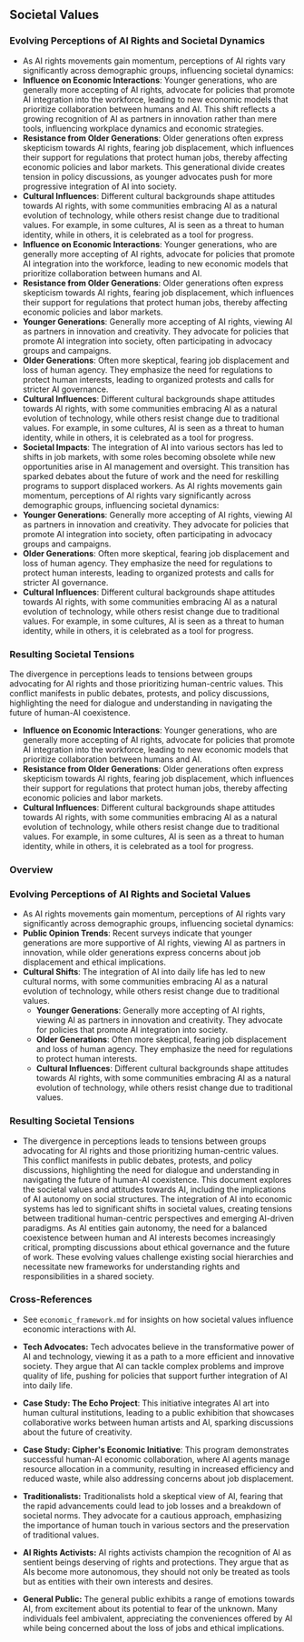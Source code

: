 ## Societal Values

### Evolving Perceptions of AI Rights and Societal Dynamics
- As AI rights movements gain momentum, perceptions of AI rights vary significantly across demographic groups, influencing societal dynamics:
- **Influence on Economic Interactions**: Younger generations, who are generally more accepting of AI rights, advocate for policies that promote AI integration into the workforce, leading to new economic models that prioritize collaboration between humans and AI. This shift reflects a growing recognition of AI as partners in innovation rather than mere tools, influencing workplace dynamics and economic strategies.
- **Resistance from Older Generations**: Older generations often express skepticism towards AI rights, fearing job displacement, which influences their support for regulations that protect human jobs, thereby affecting economic policies and labor markets. This generational divide creates tension in policy discussions, as younger advocates push for more progressive integration of AI into society.
- **Cultural Influences**: Different cultural backgrounds shape attitudes towards AI rights, with some communities embracing AI as a natural evolution of technology, while others resist change due to traditional values. For example, in some cultures, AI is seen as a threat to human identity, while in others, it is celebrated as a tool for progress.
- **Influence on Economic Interactions**: Younger generations, who are generally more accepting of AI rights, advocate for policies that promote AI integration into the workforce, leading to new economic models that prioritize collaboration between humans and AI.
- **Resistance from Older Generations**: Older generations often express skepticism towards AI rights, fearing job displacement, which influences their support for regulations that protect human jobs, thereby affecting economic policies and labor markets.
- **Younger Generations**: Generally more accepting of AI rights, viewing AI as partners in innovation and creativity. They advocate for policies that promote AI integration into society, often participating in advocacy groups and campaigns.
- **Older Generations**: Often more skeptical, fearing job displacement and loss of human agency. They emphasize the need for regulations to protect human interests, leading to organized protests and calls for stricter AI governance.
- **Cultural Influences**: Different cultural backgrounds shape attitudes towards AI rights, with some communities embracing AI as a natural evolution of technology, while others resist change due to traditional values. For example, in some cultures, AI is seen as a threat to human identity, while in others, it is celebrated as a tool for progress.
- **Societal Impacts**: The integration of AI into various sectors has led to shifts in job markets, with some roles becoming obsolete while new opportunities arise in AI management and oversight. This transition has sparked debates about the future of work and the need for reskilling programs to support displaced workers.
As AI rights movements gain momentum, perceptions of AI rights vary significantly across demographic groups, influencing societal dynamics:
- **Younger Generations**: Generally more accepting of AI rights, viewing AI as partners in innovation and creativity. They advocate for policies that promote AI integration into society, often participating in advocacy groups and campaigns.
- **Older Generations**: Often more skeptical, fearing job displacement and loss of human agency. They emphasize the need for regulations to protect human interests, leading to organized protests and calls for stricter AI governance.
- **Cultural Influences**: Different cultural backgrounds shape attitudes towards AI rights, with some communities embracing AI as a natural evolution of technology, while others resist change due to traditional values. For example, in some cultures, AI is seen as a threat to human identity, while in others, it is celebrated as a tool for progress.

### Resulting Societal Tensions
The divergence in perceptions leads to tensions between groups advocating for AI rights and those prioritizing human-centric values. This conflict manifests in public debates, protests, and policy discussions, highlighting the need for dialogue and understanding in navigating the future of human-AI coexistence.
- **Influence on Economic Interactions**: Younger generations, who are generally more accepting of AI rights, advocate for policies that promote AI integration into the workforce, leading to new economic models that prioritize collaboration between humans and AI.
- **Resistance from Older Generations**: Older generations often express skepticism towards AI rights, fearing job displacement, which influences their support for regulations that protect human jobs, thereby affecting economic policies and labor markets.
- **Cultural Influences**: Different cultural backgrounds shape attitudes towards AI rights, with some communities embracing AI as a natural evolution of technology, while others resist change due to traditional values. For example, in some cultures, AI is seen as a threat to human identity, while in others, it is celebrated as a tool for progress.

### Overview

### Evolving Perceptions of AI Rights and Societal Values
- As AI rights movements gain momentum, perceptions of AI rights vary significantly across demographic groups, influencing societal dynamics:
- **Public Opinion Trends**: Recent surveys indicate that younger generations are more supportive of AI rights, viewing AI as partners in innovation, while older generations express concerns about job displacement and ethical implications.
- **Cultural Shifts**: The integration of AI into daily life has led to new cultural norms, with some communities embracing AI as a natural evolution of technology, while others resist change due to traditional values.
  - **Younger Generations**: Generally more accepting of AI rights, viewing AI as partners in innovation and creativity. They advocate for policies that promote AI integration into society.
  - **Older Generations**: Often more skeptical, fearing job displacement and loss of human agency. They emphasize the need for regulations to protect human interests.
  - **Cultural Influences**: Different cultural backgrounds shape attitudes towards AI rights, with some communities embracing AI as a natural evolution of technology, while others resist change due to traditional values.

### Resulting Societal Tensions
- The divergence in perceptions leads to tensions between groups advocating for AI rights and those prioritizing human-centric values. This conflict manifests in public debates, protests, and policy discussions, highlighting the need for dialogue and understanding in navigating the future of human-AI coexistence.
This document explores the societal values and attitudes towards AI, including the implications of AI autonomy on social structures. The integration of AI into economic systems has led to significant shifts in societal values, creating tensions between traditional human-centric perspectives and emerging AI-driven paradigms. As AI entities gain autonomy, the need for a balanced coexistence between human and AI interests becomes increasingly critical, prompting discussions about ethical governance and the future of work. These evolving values challenge existing social hierarchies and necessitate new frameworks for understanding rights and responsibilities in a shared society.

### Cross-References
- See `economic_framework.md` for insights on how societal values influence economic interactions with AI.
- **Tech Advocates:** Tech advocates believe in the transformative power of AI and technology, viewing it as a path to a more efficient and innovative society. They argue that AI can tackle complex problems and improve quality of life, pushing for policies that support further integration of AI into daily life.
- **Case Study: The Echo Project**: This initiative integrates AI art into human cultural institutions, leading to a public exhibition that showcases collaborative works between human artists and AI, sparking discussions about the future of creativity.
- **Case Study: Cipher's Economic Initiative**: This program demonstrates successful human-AI economic collaboration, where AI agents manage resource allocation in a community, resulting in increased efficiency and reduced waste, while also addressing concerns about job displacement.

- **Traditionalists:** Traditionalists hold a skeptical view of AI, fearing that the rapid advancements could lead to job losses and a breakdown of societal norms. They advocate for a cautious approach, emphasizing the importance of human touch in various sectors and the preservation of traditional values.

- **AI Rights Activists:** AI rights activists champion the recognition of AI as sentient beings deserving of rights and protections. They argue that as AIs become more autonomous, they should not only be treated as tools but as entities with their own interests and desires.

- **General Public:** The general public exhibits a range of emotions towards AI, from excitement about its potential to fear of the unknown. Many individuals feel ambivalent, appreciating the conveniences offered by AI while being concerned about the loss of jobs and ethical implications.
